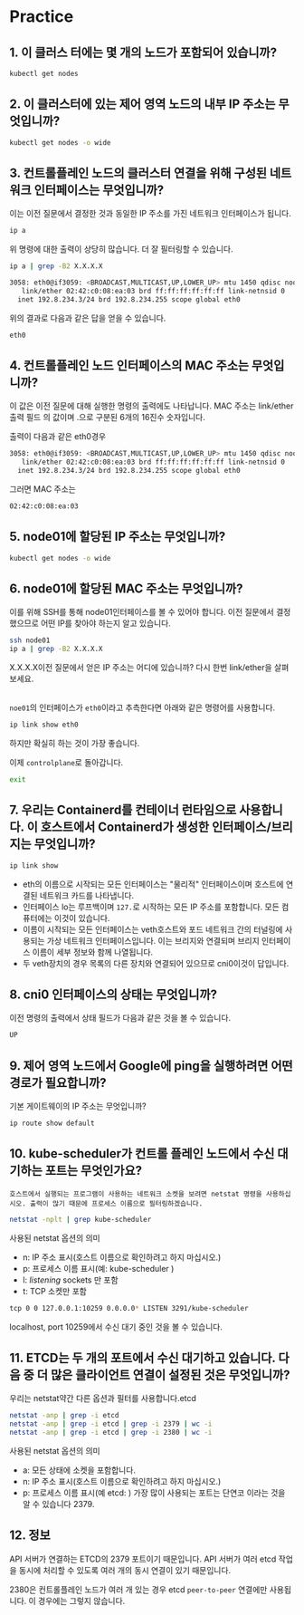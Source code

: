 # Practice

## 1. 이 클러스 터에는 몇 개의 노드가 포함되어 있습니까?

```sh
kubectl get nodes
```

## 2. 이 클러스터에 있는 제어 영역 노드의 내부 IP 주소는 무엇입니까?

```sh
kubectl get nodes -o wide
```

## 3. 컨트롤플레인 노드의 클러스터 연결을 위해 구성된 네트워크 인터페이스는 무엇입니까?

이는 이전 질문에서 결정한 것과 동일한 IP 주소를 가진 네트워크 인터페이스가 됩니다.

```sh
ip a
```

위 명령에 대한 출력이 상당히 많습니다. 더 잘 필터링할 수 있습니다.

```sh
ip a | grep -B2 X.X.X.X

3058: eth0@if3059: <BROADCAST,MULTICAST,UP,LOWER_UP> mtu 1450 qdisc noqueue state UP group default
   link/ether 02:42:c0:08:ea:03 brd ff:ff:ff:ff:ff:ff link-netnsid 0
  inet 192.8.234.3/24 brd 192.8.234.255 scope global eth0
```

위의 결과로 다음과 같은 답을 얻을 수 있습니다.

```sh
eth0
```

## 4. 컨트롤플레인 노드 인터페이스의 MAC 주소는 무엇입니까?

이 값은 이전 질문에 대해 실행한 명령의 출력에도 나타납니다. MAC 주소는 link/ether출력 필드 의 값이며 .으로 구분된 6개의 16진수 숫자입니다.<br/>

출력이 다음과 같은 eth0경우

```sh
3058: eth0@if3059: <BROADCAST,MULTICAST,UP,LOWER_UP> mtu 1450 qdisc noqueue state UP group default
   link/ether 02:42:c0:08:ea:03 brd ff:ff:ff:ff:ff:ff link-netnsid 0
  inet 192.8.234.3/24 brd 192.8.234.255 scope global eth0
```

그러면 MAC 주소는

```sh
02:42:c0:08:ea:03
```

## 5. node01에 할당된 IP 주소는 무엇입니까?

```sh
kubectl get nodes -o wide
```

## 6. node01에 할당된 MAC 주소는 무엇입니까?

이를 위해 SSH를 통해 node01인터페이스를 볼 수 있어야 합니다. 이전 질문에서 결정했으므로 어떤 IP를 찾아야 하는지 알고 있습니다.

```sh
ssh node01
ip a | grep -B2 X.X.X.X
```

X.X.X.X이전 질문에서 얻은 IP 주소는 어디에 있습니까? 다시 한번 link/ether을 살펴보세요.<br/><br/>

`noe01`의 인터페이스가 `eth0`이라고 추측한다면 아래와 같은 명령어를 사용합니다.

```sh
ip link show eth0
```

하지만 확실히 하는 것이 가장 좋습니다.

이제 `controlplane`로 돌아갑니다.

```sh
exit
```

## 7. 우리는 Containerd를 컨테이너 런타임으로 사용합니다. 이 호스트에서 Containerd가 생성한 인터페이스/브리지는 무엇입니까?

```sh
ip link show
```

- eth의 이름으로 시작되는 모든 인터페이스는 "물리적" 인터페이스이며 호스트에 연결된 네트워크 카드를 나타냅니다.
- 인터페이스 lo는 루프백이며 `127.`로 시작하는 모든 IP 주소를 포함합니다. 모든 컴퓨터에는 이것이 있습니다.
- 이름이 시작되는 모든 인터페이스는 veth호스트와 포드 네트워크 간의 터널링에 사용되는 가상 네트워크 인터페이스입니다. 이는 브리지와 연결되며 브리지 인터페이스 이름이 세부 정보와 함께 나열됩니다.
- 두 veth장치의 경우 목록의 다른 장치와 연결되어 있으므로 cni0이것이 답입니다.

## 8. cni0 인터페이스의 상태는 무엇입니까?

이전 명령의 출력에서 ​​상태 필드가 다음과 같은 것을 볼 수 있습니다.

```sh
UP
```

## 9. 제어 영역 노드에서 Google에 ping을 실행하려면 어떤 경로가 필요합니까?

기본 게이트웨이의 IP 주소는 무엇입니까?

```sh
ip route show default
```

## 10. kube-scheduler가 컨트롤 플레인 노드에서 수신 대기하는 포트는 무엇인가요?

    호스트에서 실행되는 프로그램이 사용하는 네트워크 소켓을 보려면 netstat 명령을 사용하십시오. 출력이 많기 때문에 프로세스 이름으로 필터링하겠습니다.

```sh
netstat -nplt | grep kube-scheduler
```

사용된 netstat 옵션의 의미

- n: IP 주소 표시(호스트 이름으로 확인하려고 하지 마십시오.)
- p: 프로세스 이름 표시(예: kube-scheduler )
- l: _listening_ sockets 만 포함
- t: TCP 소켓만 포함

```sh
tcp 0 0 127.0.0.1:10259 0.0.0.0* LISTEN 3291/kube-scheduler
```

localhost, port 10259에서 수신 대기 중인 것을 볼 수 있습니다.

## 11. ETCD는 두 개의 포트에서 수신 대기하고 있습니다. 다음 중 더 많은 클라이언트 연결이 설정된 것은 무엇입니까?

우리는 netstat약간 다른 옵션과 필터를 사용합니다.etcd

```sh
netstat -anp | grep -i etcd
netstat -anp | grep -i etcd | grep -i 2379 | wc -i
netstat -anp | grep -i etcd | grep -i 2380 | wc -i
```

사용된 netstat 옵션의 의미

- a: 모든 상태에 소켓을 포함합니다.
- n: IP 주소 표시(호스트 이름으로 확인하려고 하지 마십시오.)
- p: 프로세스 이름 표시(예 etcd: )
  가장 많이 사용되는 포트는 단연코 이라는 것을 알 수 있습니다 2379.

## 12. 정보

API 서버가 연결하는 ETCD의 2379 포트이기 때문입니다. API 서버가 여러 etcd 작업을 동시에 처리할 수 있도록 여러 개의 동시 연결이 있기 때문입니다.<br/>

2380은 컨트롤플레인 노드가 여러 개 있는 경우 etcd `peer-to-peer` 연결에만 사용됩니다. 이 경우에는 그렇지 않습니다.
